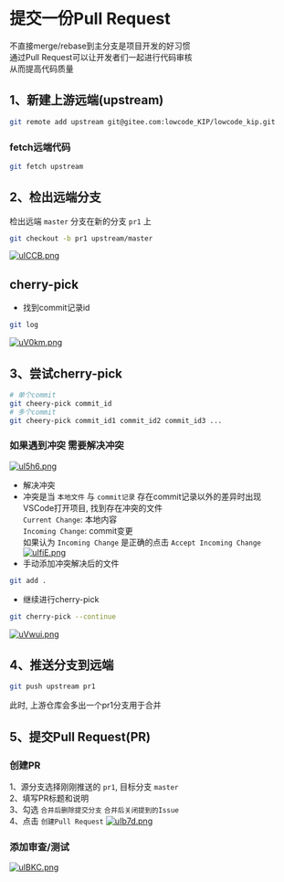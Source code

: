 # 提交一份Pull Request
不直接merge/rebase到主分支是项目开发的好习惯  
通过Pull Request可以让开发者们一起进行代码审核  
从而提高代码质量  
## 1、新建上游远端(upstream)
```bash
git remote add upstream git@gitee.com:lowcode_KIP/lowcode_kip.git
```
### fetch远端代码
```bash
git fetch upstream
```
## 2、检出远端分支
检出远端 `master` 分支在新的分支 `pr1` 上
```bash
git checkout -b pr1 upstream/master
```
[![uICCB.png](https://s1.328888.xyz/2022/08/06/uICCB.png)](https://imgloc.com/i/uICCB)
## cherry-pick
- 找到commit记录id  
```bash
git log
``` 
[![uV0km.png](https://s1.328888.xyz/2022/08/06/uV0km.png)](https://imgloc.com/i/uV0km)  
## 3、尝试cherry-pick  
```bash
# 单个commit
git cheery-pick commit_id
# 多个commit
git cheery-pick commit_id1 commit_id2 commit_id3 ...
```
### 如果遇到冲突 需要解决冲突
[![uI5h6.png](https://s1.328888.xyz/2022/08/06/uI5h6.png)](https://imgloc.com/i/uI5h6)  
- 解决冲突  
- 冲突是当 `本地文件` 与 `commit记录` 存在commit记录以外的差异时出现  
VSCode打开项目, 找到存在冲突的文件  
`Current Change`: 本地内容  
`Incoming Change`: commit变更  
如果认为 `Incoming Change` 是正确的点击 `Accept Incoming Change`  
[![uIfiE.png](https://s1.328888.xyz/2022/08/06/uIfiE.png)](https://imgloc.com/i/uIfiE)  
- 手动添加冲突解决后的文件
```bash
git add .
```
- 继续进行cherry-pick
```bash
git cherry-pick --continue
```
[![uVwui.png](https://s1.328888.xyz/2022/08/06/uVwui.png)](https://imgloc.com/i/uVwui)  
## 4、推送分支到远端
```bash
git push upstream pr1
```
此时, 上游仓库会多出一个pr1分支用于合并
## 5、提交Pull Request(PR)
### 创建PR
1、源分支选择刚刚推送的 `pr1`, 目标分支 `master`  
2、填写PR标题和说明  
3、勾选 `合并后删除提交分支` `合并后关闭提到的Issue`  
4、点击 `创建Pull Request`
[![uIb7d.png](https://s1.328888.xyz/2022/08/06/uIb7d.png)](https://imgloc.com/i/uIb7d)  
### 添加审查/测试
[![uIBKC.png](https://s1.328888.xyz/2022/08/06/uIBKC.png)](https://imgloc.com/i/uIBKC)